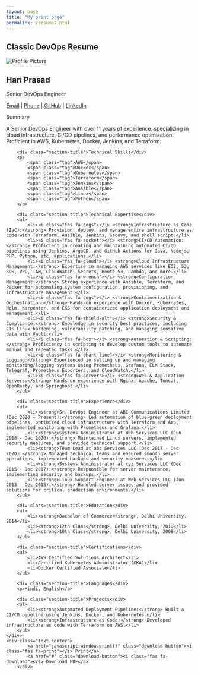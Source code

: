 ```yaml
---
layout: base
title: "My print page"
permalink: /resume7.html
---
```

<div class="container mt-5">
    <h2>Classic DevOps Resume</h2>
    <div class="printable-area border p-4" contenteditable="true">
        <div class="profile-header">
            <img src="https://via.placeholder.com/150" alt="Profile Picture">
            <h2>Hari Prasad</h2>
            <p class="text-muted">Senior DevOps Engineer</p>
            <p>
                <a href="mailto:HarryTheDevOpsGuy@gmail.com"><i class="fas fa-envelope"></i> Email</a> |
                <a href="tel:+91 7503721297"><i class="fas fa-phone-alt"></i> Phone</a> |
                <a href="https://github.com/HarryTheDevOpsGuy" target="_blank"><i class="fab fa-github"></i> GitHub</a> |
                <a href="https://linkedin.com/in/HarryTheDevOpsGuy" target="_blank"><i class="fab fa-linkedin"></i> LinkedIn</a>
            </p>
        </div>
        <div class="section-title">Summary</div>
        <p>A Senior DevOps Engineer with over 11 years of experience, specializing in cloud infrastructure, CI/CD pipelines, and performance optimization. Proficient in AWS, Kubernetes, Docker, Jenkins, and Terraform.</p>

        <div class="section-title">Technical Skills</div>
        <p>
            <span class="tag">AWS</span>
            <span class="tag">Docker</span>
            <span class="tag">Kubernetes</span>
            <span class="tag">Terraform</span>
            <span class="tag">Jenkins</span>
            <span class="tag">Ansible</span>
            <span class="tag">Linux</span>
            <span class="tag">Python</span>
        </p>

        <div class="section-title">Technical Expertise</div>
        <ul>
            <li><i class="fas fa-cogs"></i> <strong>Infrastructure as Code (IaC):</strong> Provision, deploy, and manage entire infrastructure as code with Terraform, Ansible, Jenkins, Groovy, and shell script.</li>
            <li><i class="fas fa-rocket"></i> <strong>CI/CD Automation:</strong> Proficient in creating and maintaining automated CI/CD pipelines using Jenkins, ArgoCD, and GitHub Actions for Java, Nodejs, PHP, Python, etc. applications.</li>
            <li><i class="fas fa-cloud"></i> <strong>Cloud Infrastructure Management:</strong> Expertise in managing AWS services like EC2, S3, RDS, VPC, IAM, CloudWatch, Secrets, Route 53, Lambda, and more.</li>
            <li><i class="fas fa-wrench"></i> <strong>Configuration Management:</strong> Strong experience with Ansible, Terraform, and Packer for automating system configuration, provisioning, and infrastructure management.</li>
            <li><i class="fas fa-cogs"></i> <strong>Containerization & Orchestration:</strong> Hands-on experience with Docker, Kubernetes, Helm, Karpenter, and EKS for containerized application deployment and management.</li>
            <li><i class="fas fa-shield-alt"></i> <strong>Security & Compliance:</strong> Knowledge in security best practices, including CIS Linux hardening, vulnerability patching, and managing sensitive data with Vault.</li>
            <li><i class="fas fa-box"></i> <strong>Automation & Scripting:</strong> Proficiency in scripting to develop custom tools to automate manual and repeated tasks.</li>
            <li><i class="fas fa-chart-line"></i> <strong>Monitoring & Logging:</strong> Experienced in setting up and managing monitoring/logging systems using Prometheus, Grafana, ELK Stack, Telegraf, Prometheus Exporters, and CloudWatch.</li>
            <li><i class="fas fa-server"></i> <strong>Web & Application Servers:</strong> Hands-on experience with Nginx, Apache, Tomcat, OpenResty, and Springboot.</li>
        </ul>

        <div class="section-title">Experience</div>
        <ul>
            <li><strong>Sr. DevOps Engineer at ABC Communications Limited (Dec 2020 - Present):</strong> Led automation of blue-green deployment pipelines, optimized cloud infrastructure with Terraform and AWS, implemented monitoring with Prometheus and Grafana.</li>
            <li><strong>Systems Administrator at Web Services LLC (Jun 2018 - Dec 2020):</strong> Maintained Linux servers, implemented security measures, and provided technical support.</li>
            <li><strong>Team Lead at abc Services LLC (Dec 2017 - Dec 2020):</strong> Managed technical teams and ensured smooth server operations, implemented backups and security measures.</li>
            <li><strong>Systems Administrator at xyz Services LLC (Dec 2015 - Dec 2017):</strong> Responsible for server maintenance, implementing security and backups.</li>
            <li><strong>Linux Support Engineer at Web Services LLC (Jun 2013 - Dec 2015):</strong> Handled server issues and provided solutions for critical production environments.</li>
        </ul>

        <div class="section-title">Education</div>
        <ul>
            <li><strong>Bachelor of Commerce</strong>, Delhi University, 2014</li>
            <li><strong>12th Class</strong>, Delhi University, 2010</li>
            <li><strong>10th Class</strong>, Delhi University, 2008</li>
        </ul>

        <div class="section-title">Certifications</div>
        <ul>
            <li>AWS Certified Solutions Architect</li>
            <li>Certified Kubernetes Administrator (CKA)</li>
            <li>Docker Certified Associate</li>
        </ul>

        <div class="section-title">Languages</div>
        <p>Hindi, English</p>

        <div class="section-title">Projects</div>
        <ul>
            <li><strong>Automated Deployment Pipeline:</strong> Built a CI/CD pipeline using Jenkins, Docker, and Kubernetes.</li>
            <li><strong>Infrastructure as Code:</strong> Developed infrastructure as code with Terraform on AWS.</li>
        </ul> 
    </div>
    <div class="text-center">
            <a href="javascript:window.print()" class="download-button"><i class="fas fa-print"></i> Print</a>
            <a href="#" class="download-button"><i class="fas fa-download"></i> Download PDF</a>
        </div>
</div>
